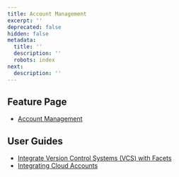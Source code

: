 ```yaml
---
title: Account Management
excerpt: ''
deprecated: false
hidden: false
metadata:
  title: ''
  description: ''
  robots: index
next:
  description: ''
---
```

## Feature Page

* [Account Management](doc:accounts) 

## User Guides

* [Integrate Version Control Systems (VCS) with Facets](doc:integrating-vcs-accounts)
* [Integrating Cloud Accounts](doc:integrating-cloud-accounts)
